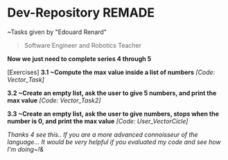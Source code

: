 # Dev-Repository REMADE

~Tasks given by "Edouard Renard"

>Software Engineer and Robotics Teacher

**Now we just need to complete series 4 through 5**

[Exercises]
**3.1 ~Compute the max value inside a list of numbers**
*[Code: Vector_Task]*

**3.2 ~Create an empty list, ask the user to give 5 numbers, and print the max value**
*[Code: Vector_Task2]*

**3.3 ~Create an empty list, ask the user to give numbers, stops when the number is 0, and print the max value**
*[Code: User_VectorCicle]*

*Thanks 4 see this.. If you are a more advanced connoisseur of the language... It would be very helpful if you evaluated my code and see how I'm doing~!&*
